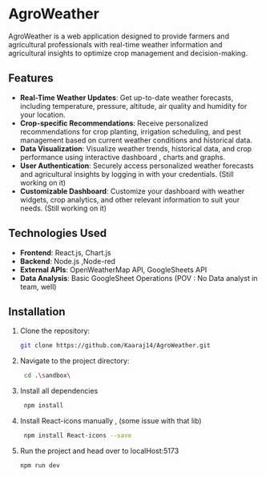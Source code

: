 # AgroWeather

AgroWeather is a web application designed to provide farmers and agricultural professionals with real-time weather information and agricultural insights to optimize crop management and decision-making.

## Features

- **Real-Time Weather Updates**: Get up-to-date weather forecasts, including temperature, pressure, altitude, air quality and humidity for your location.
- **Crop-specific Recommendations**: Receive personalized recommendations for crop planting, irrigation scheduling, and pest management based on current weather conditions and historical data.
- **Data Visualization**: Visualize weather trends, historical data, and crop performance using interactive dashboard , charts and graphs.
- **User Authentication**: Securely access personalized weather forecasts and agricultural insights by logging in with your credentials. (Still working on it)
- **Customizable Dashboard**: Customize your dashboard with weather widgets, crop analytics, and other relevant information to suit your needs. (Still working on it)

## Technologies Used

- **Frontend**: React.js, Chart.js
- **Backend**: Node.js ,Node-red 
- **External APIs**: OpenWeatherMap API, GoogleSheets API
- **Data Analysis**: Basic GoogleSheet Operations (POV : No Data analyst in team, well)

## Installation

1. Clone the repository:
   ```sh
   git clone https://github.com/Kaaraj14/AgroWeather.git
2. Navigate to the project directory:
   ```sh
    cd .\sandbox\
3. Install all dependencies
   ```sh
    npm install
4. Install React-icons manually , (some issue with that lib)
   ```sh
    npm install React-icons --save
5. Run the project and head over to localHost:5173
    ```sh
    npm run dev 
